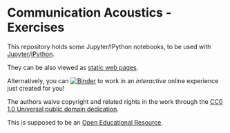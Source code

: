 Communication Acoustics - Exercises
===================================

This repository holds some Jupyter/IPython notebooks, to be used with
[Jupyter](http://jupyter.org/)/[IPython](http://ipython.org/).

They can be also viewed as [static web pages](https://nbviewer.jupyter.org/github/whahne/communication-acoustics-exercises/blob/studi_master/index.ipynb).

Alternatively, you can [![Binder](http://mybinder.org/badge.svg)](http://mybinder.org/repo/spatialaudio/communication-acoustics-exercises) to work in an *interactive* online experience just created for you!

The authors waive copyright and related rights in the work through the
[CC0 1.0 Universal public domain dedication](http://creativecommons.org/publicdomain/zero/1.0/).

This is supposed to be an [Open Educational Resource](https://en.wikipedia.org/wiki/Open_educational_resources).
